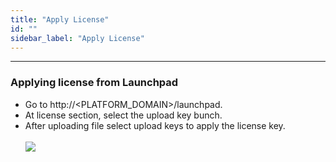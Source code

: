 ```yaml
---
title: "Apply License"
id: ""
sidebar_label: "Apply License"
---
```

---

### Applying license from Launchpad
- Go to http://<PLATFORM_DOMAIN>/launchpad.
- At license section, select the upload key bunch.
- After uploading file select upload keys to apply the license key.
     <br/><br/>
     [![](/learn/assets/wme-setup/configuring-wme/apply-license-at-config-portal.jpg)](/learn/assets/wme-setup/apply-license-at-config-portal.jpg)

